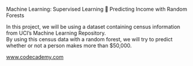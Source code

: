 Machine Learning: Supervised Learning 🤖
Predicting Income with Random Forests

In this project, we will be using a dataset containing census information from UCI’s Machine Learning Repository.</br>
By using this census data with a random forest, we will try to predict whether or not a person makes more than $50,000.


www.codecademy.com
